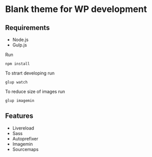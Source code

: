 # Blank theme for WP development

## Requirements

* Node.js
* Gulp.js

Run

```shell
npm install
```
To strart developing run 

```shell
glup watch
```

To reduce size of images run

```shell
glup imagemin
```

## Features

* Livereload
* Sass
* Autoprefixer
* Imagemin
* Sourcemaps
